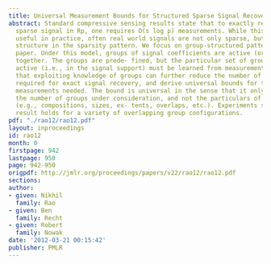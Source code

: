 ```yaml
---
title: Universal Measurement Bounds for Structured Sparse Signal Recovery
abstract: Standard compressive sensing results state that to exactly recover an s
  sparse signal in Rp, one requires O(s log p) measurements. While this bound is extremely
  useful in practice, often real world signals are not only sparse, but also exhibit
  structure in the sparsity pattern. We focus on group-structured patterns in this
  paper. Under this model, groups of signal coefficients are active (or inactive)
  together. The groups are prede- fined, but the particular set of groups that are
  active (i.e., in the signal support) must be learned from measurements. We show
  that exploiting knowledge of groups can further reduce the number of measurements
  required for exact signal recovery, and derive universal bounds for the number of
  measurements needed. The bound is universal in the sense that it only depends on
  the number of groups under consideration, and not the particulars of the groups
  (e.g., compositions, sizes, ex- tents, overlaps, etc.). Experiments show that our
  result holds for a variety of overlapping group configurations.
pdf: "./rao12/rao12.pdf"
layout: inproceedings
id: rao12
month: 0
firstpage: 942
lastpage: 950
page: 942-950
origpdf: http://jmlr.org/proceedings/papers/v22/rao12/rao12.pdf
sections: 
author:
- given: Nikhil
  family: Rao
- given: Ben
  family: Recht
- given: Robert
  family: Nowak
date: '2012-03-21 00:15:42'
publisher: PMLR
---
```

